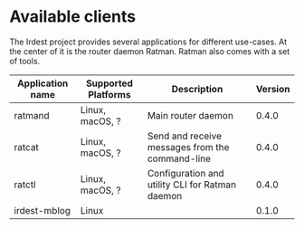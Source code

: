 # Available clients

The Irdest project provides several applications for different
use-cases.  At the center of it is the router daemon Ratman.  Ratman
also comes with a set of tools.


| Application name | Supported Platforms | Description                                     | Version |
|------------------|---------------------|-------------------------------------------------|---------|
| ratmand          | Linux, macOS, ?     | Main router daemon                              | 0.4.0   |
| ratcat           | Linux, macOS, ?     | Send and receive messages from the command-line | 0.4.0   |
| ratctl           | Linux, macOS, ?     | Configuration and utility CLI for Ratman daemon | 0.4.0   |
| irdest-mblog     | Linux               |                                                 | 0.1.0   |

